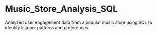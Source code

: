 # Music_Store_Analysis_SQL
Analyzed user engagement data from a popular music store using SQL to identify listener patterns and preferences.
